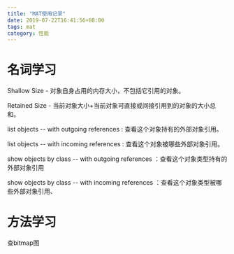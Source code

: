 ```yaml
---
title: "MAT使用记录"
date: 2019-07-22T16:41:56+08:00
tags: mat
category: 性能
---
```


# 名词学习

Shallow Size - 对象自身占用的内存大小，不包括它引用的对象。 

Retained Size - 当前对象大小+当前对象可直接或间接引用到的对象的大小总和。

list objects -- with outgoing references : 查看这个对象持有的外部对象引用。

list objects -- with incoming references : 查看这个对象被哪些外部对象引用。

show objects by class  --  with outgoing references ：查看这个对象类型持有的外部对象引用

show objects by class  --  with incoming references ：查看这个对象类型被哪些外部对象引用、

# 方法学习

查bitmap图
